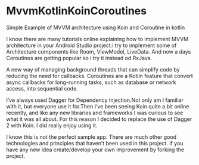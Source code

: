 # MvvmKotlinKoinCoroutines
Simple Example of MVVM architecture using Koin and Coroutine in kotlin 

I know there are many tutorials online explaining how to implement MVVM architecture in your Android Studio project.i try to implement some of Architecture components like Room, ViewModel, LiveData.
And now a days Coroutines are getting popular so i try it instead od RxJava.

<p>A new way of managing background threads that can simplify code by reducing the need for callbacks. Coroutines are a Kotlin feature that convert async callbacks for long-running tasks, such as database or network access, into sequential code.</p>

<p>
I’ve always used Dagger for Dependency Injection.Not only am I familiar with it, but everyone use it for.Then I’ve been seeing Koin quite a bit online recently, and like any new libraries and frameworks I was curious to see what it was all about. For this reason I decided to replace the use of Dagger 2 with Koin.
I did really enjoy using it.</p>


I know this is not the perfect sample app. There are much other good technologies and principles that haven’t been used in this project.
 If you have any new idea create/develop your own improvement by forking the project.
